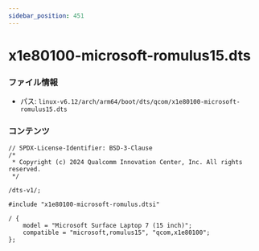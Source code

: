 ```yaml
---
sidebar_position: 451
---
```

# x1e80100-microsoft-romulus15.dts

### ファイル情報

- パス: `linux-v6.12/arch/arm64/boot/dts/qcom/x1e80100-microsoft-romulus15.dts`

### コンテンツ

```dts
// SPDX-License-Identifier: BSD-3-Clause
/*
 * Copyright (c) 2024 Qualcomm Innovation Center, Inc. All rights reserved.
 */

/dts-v1/;

#include "x1e80100-microsoft-romulus.dtsi"

/ {
	model = "Microsoft Surface Laptop 7 (15 inch)";
	compatible = "microsoft,romulus15", "qcom,x1e80100";
};

```
